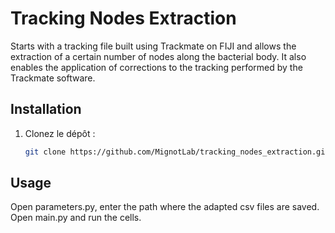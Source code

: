 # Tracking Nodes Extraction
Starts with a tracking file built using Trackmate on FIJI and allows the extraction of a certain number of nodes along the bacterial body. It also enables the application of corrections to the tracking performed by the Trackmate software.

## Installation
1. Clonez le dépôt :
   ```bash
   git clone https://github.com/MignotLab/tracking_nodes_extraction.git

## Usage
Open parameters.py, enter the path where the adapted csv files are saved.
Open main.py and run the cells.
